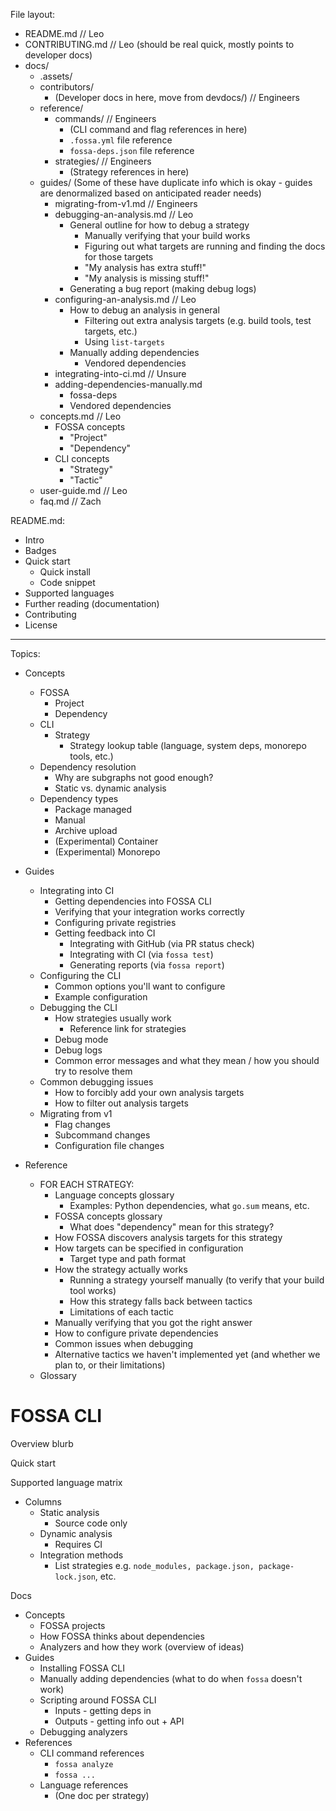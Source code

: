 File layout:
- README.md // Leo
- CONTRIBUTING.md // Leo (should be real quick, mostly points to developer docs)
- docs/
  - .assets/
  - contributors/
    - (Developer docs in here, move from devdocs/) // Engineers
  - reference/
    - commands/ // Engineers
      - (CLI command and flag references in here)
      - `.fossa.yml` file reference
      - `fossa-deps.json` file reference
    - strategies/ // Engineers
      - (Strategy references in here)
  - guides/ (Some of these have duplicate info which is okay - guides are denormalized based on anticipated reader needs)
    - migrating-from-v1.md // Engineers
    - debugging-an-analysis.md // Leo
      - General outline for how to debug a strategy
        - Manually verifying that your build works
        - Figuring out what targets are running and finding the docs for those targets
        - "My analysis has extra stuff!"
        - "My analysis is missing stuff!"
      - Generating a bug report (making debug logs)
    - configuring-an-analysis.md // Leo
      - How to debug an analysis in general
        - Filtering out extra analysis targets (e.g. build tools, test targets, etc.)
        - Using `list-targets`
      - Manually adding dependencies
        - Vendored dependencies
    - integrating-into-ci.md // Unsure
    - adding-dependencies-manually.md
      - fossa-deps
      - Vendored dependencies
  - concepts.md // Leo
    - FOSSA concepts
      - "Project"
      - "Dependency"
    - CLI concepts
      - "Strategy"
      - "Tactic"
  - user-guide.md // Leo
  - faq.md // Zach

README.md:
- Intro
- Badges
- Quick start
  - Quick install
  - Code snippet
- Supported languages
- Further reading (documentation)
- Contributing
- License

----

Topics:

- Concepts
  - FOSSA
    - Project
    - Dependency
  - CLI
    - Strategy
      - Strategy lookup table (language, system deps, monorepo tools, etc.)
  - Dependency resolution
    - Why are subgraphs not good enough?
    - Static vs. dynamic analysis
  - Dependency types
    - Package managed
    - Manual
    - Archive upload
    - (Experimental) Container
    - (Experimental) Monorepo

- Guides
  - Integrating into CI
    - Getting dependencies into FOSSA CLI
    - Verifying that your integration works correctly
    - Configuring private registries
    - Getting feedback into CI
      - Integrating with GitHub (via PR status check)
      - Integrating with CI (via `fossa test`)
      - Generating reports (via `fossa report`)
  - Configuring the CLI
    - Common options you'll want to configure
    - Example configuration
  - Debugging the CLI
    - How strategies usually work
      - Reference link for strategies
    - Debug mode
    - Debug logs
    - Common error messages and what they mean / how you should try to resolve them
  - Common debugging issues
    - How to forcibly add your own analysis targets
    - How to filter out analysis targets
  - Migrating from v1
    - Flag changes
    - Subcommand changes
    - Configuration file changes

- Reference
  - FOR EACH STRATEGY:
    - Language concepts glossary
      - Examples: Python dependencies, what `go.sum` means, etc.
    - FOSSA concepts glossary
      - What does "dependency" mean for this strategy?
    - How FOSSA discovers analysis targets for this strategy
    - How targets can be specified in configuration
      - Target type and path format
    - How the strategy actually works
      - Running a strategy yourself manually (to verify that your build tool works)
      - How this strategy falls back between tactics
      - Limitations of each tactic
    - Manually verifying that you got the right answer
    - How to configure private dependencies
    - Common issues when debugging
    - Alternative tactics we haven't implemented yet (and whether we plan to, or their limitations)
  - Glossary

# FOSSA CLI
Overview blurb

Quick start

Supported language matrix
- Columns
  - Static analysis
    - Source code only
  - Dynamic analysis
    - Requires CI
  - Integration methods
    - List strategies e.g. `node_modules, package.json, package-lock.json`, etc.

Docs

- Concepts
  - FOSSA projects
  - How FOSSA thinks about dependencies
  - Analyzers and how they work (overview of ideas)
- Guides
  - Installing FOSSA CLI
  - Manually adding dependencies (what to do when `fossa` doesn't work)
  - Scripting around FOSSA CLI
    - Inputs - getting deps in
    - Outputs - getting info out + API
  - Debugging analyzers
- References
  - CLI command references
    - `fossa analyze`
    - `fossa ...`
  - Language references
    - (One doc per strategy)
